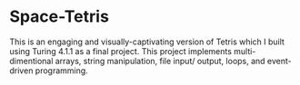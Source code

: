 # Space-Tetris
This is an engaging and visually-captivating version of Tetris which I built using Turing 4.1.1 as a final project. This project implements multi-dimentional arrays, string manipulation, file input/ output, loops, and event-driven programming.
